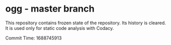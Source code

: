# ogg - master branch

This repository contains frozen state of the repository.
Its history is cleared. It is used only for static code
analysis with Codacy.

Commit Time: 1688745913